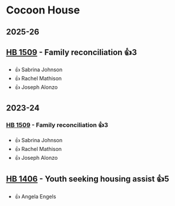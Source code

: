 # Cocoon House
## 2025-26

## [HB 1509](/bill/2025-26/hb/1509/) - Family reconciliation 👍3  
* 👍 Sabrina Johnson
* 👍 Rachel Mathison
* 👍 Joseph Alonzo

## 2023-24

### [HB 1509](/bill/2023-24/hb/1509/) - Family reconciliation 👍3  
* 👍 Sabrina Johnson
* 👍 Rachel Mathison
* 👍 Joseph Alonzo

## [HB 1406](/bill/2023-24/hb/1406/) - Youth seeking housing assist 👍5  
* 👍 Angela Engels
